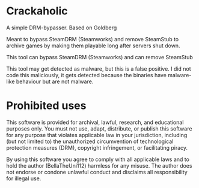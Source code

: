 # Crackaholic
A simple DRM-bypasser.
Based on Goldberg

Meant to bypass SteamDRM (Steamworks) and remove SteamStub to archive games by making them playable long after servers shut down.

This tool can bypass SteamDRM (Steamworks) and can remove SteamStub

This tool may get detected as malware, but this is a false positive.
I did not code this maliciously, it gets detected because the binaries have malware-like behaviour but are not malware.

# Prohibited uses

This software is provided for archival, lawful, research, and educational purposes only.
You must not use, adapt, distribute, or publish this software for any purpose
that violates applicable law in your jurisdiction, including (but not limited to)
the unauthorized circumvention of technological protection measures (DRM),
copyright infringement, or facilitating piracy.

By using this software you agree to comply with all applicable laws and to
hold the author (BellaTheUni112) harmless for any misuse. The author does not endorse
or condone unlawful conduct and disclaims all responsibility for illegal use.
